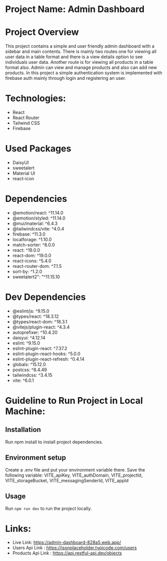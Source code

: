 # Project Name: Admin Dashboard

# Project Overview

This project contains a simple and user friendly admin dashboard with a sidebar and main contents. There is mainly two routes one for viewing all user data in a table format and there is a view details option to see individuals user data. Another route is for viewing all products in a table format also. Admin can view and manage products and also can add new products. In this project a simple authentication system is implemented with firebase auth mainly through login and registering an user.


# Technologies: 
* React
* React Router
* Tailwind CSS
* Firebase

# Used Packages
* DaisyUI
* sweetalert
* Material UI
* react-icon

# Dependencies

* @emotion/react: ^11.14.0
* @emotion/styled: ^11.14.0
* @mui/material: ^6.4.3
* @tailwindcss/vite: ^4.0.4
* firebase: ^11.3.0
* localforage: ^1.10.0
* match-sorter: ^8.0.0
* react: ^19.0.0
* react-dom: ^19.0.0
* react-icons: ^5.4.0
* react-router-dom: ^7.1.5
* sort-by: ^1.2.0
* sweetalert2": "^11.15.10



# Dev Dependencies

* @eslint/js: ^9.15.0
* @types/react: ^18.3.12
* @types/react-dom: ^18.3.1
* @vitejs/plugin-react: ^4.3.4
* autoprefixer: ^10.4.20
* daisyui: ^4.12.14
* eslint: ^9.15.0
* eslint-plugin-react: ^7.37.2
* eslint-plugin-react-hooks: ^5.0.0
* eslint-plugin-react-refresh: ^0.4.14
* globals: ^15.12.0
* postcss: ^8.4.49
* tailwindcss: ^3.4.15
* vite: ^6.0.1


# Guideline to Run Project in Local Machine:

## Installation

Run npm install to install project dependencies.

## Environment setup
Create a .env file and put your environment variable there. Save the following variable:
VITE_apiKey,
VITE_authDomain,
VITE_projectId,
VITE_storageBucket,
VITE_messagingSenderId,
VITE_appId

## Usage
Run `npm run dev` to run the project locally.


# Links: 

* Live Link: https://admin-dashboard-828a5.web.app/
* Users Api Link : https://jsonplaceholder.typicode.com/users
* Products Api Link : https://api.restful-api.dev/objects
